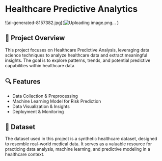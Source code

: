 # Healthcare Predictive Analytics
![ai-generated-8157382.jpg](![Uploading image.png…]()
)
## 📌 Project Overview
This project focuses on Healthcare Predictive Analysis, leveraging data science techniques to analyze healthcare data and extract meaningful insights.
The goal is to explore patterns, trends, and potential predictive capabilities within healthcare data.
## 🔍 Features
- Data Collection & Preprocessing  
- Machine Learning Model for Risk Prediction  
- Data Visualization & Insights  
- Deployment & Monitoring  


## 📂 Dataset
The dataset used in this project is a synthetic healthcare dataset, designed to resemble real-world medical data.
It serves as a valuable resource for practicing data analysis, machine learning, and predictive modeling in a healthcare context.

